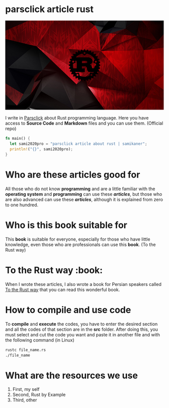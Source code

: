 # parsclick article rust
<img 
  src="rust-image.png"
  alt="sami2020pro | parsclick article about rust | samikaner"
  style="max-width:100%;"
/>

I write in <a href="https://parsclick.net/">Parsclick</a> about Rust programming language.
Here you have access to **Source Code** and **Markdown** files and you can use them. (Official repo)

```rust
fn main() {
  let sami2020pro = "parsclick article about rust | samikaner";
  println!("{}", sami2020pro);
}
```

# Who are these articles good for
All those who do not know **programming** and are a little familiar with the **operating system** and **programming** can use these ***articles***, but those who are also advanced can use these ***articles***, although it is explained from zero to one hundred.

# Who is this book suitable for
This **book** is suitable for everyone, especially for those who have little knowledge, even those who are professionals can use this **book**. (To the Rust way)

<h1>To the Rust way :book:</h1>
When I wrote these articles, I also wrote a book for Persian speakers called <a href="https://github.com/sami2020pro/to-the-rust-way">To the Rust way</a> that you can read this wonderful book.

# How to compile and use code
To <strong>compile</strong> and <strong>execute</strong> the codes, you have to enter the desired section and all the codes of that section are in the **src** folder.
After doing this, you must select and cut the code you want and paste it in another file and with the following command (in Linux)

```bash
rustc file_name.rs
./file_name
```

# What are the resources we use
1. First, my self
2. Second, Rust by Example
3. Third, other 

